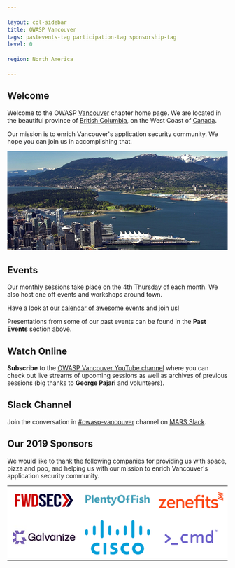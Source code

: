 ```yaml
---

layout: col-sidebar
title: OWASP Vancouver
tags: pastevents-tag participation-tag sponsorship-tag
level: 0

region: North America

---
```


## Welcome
Welcome to the OWASP
[Vancouver](https://en.wikipedia.org/wiki/Vancouver) chapter home page.
We are located in the beautiful province of [British
Columbia](https://en.wikipedia.org/wiki/British_Columbia), on the West
Coast of [Canada](https://en.wikipedia.org/wiki/Canada).

Our mission is to enrich Vancouver's application security community. We
hope you can join us in accomplishing that.

![Vancouver, BC](assets/images/Vancouver1000x450.png)

## Events

Our monthly sessions take place on the 4th Thursday of each month. We
also host one off events and workshops around town.

Have a look at [our calendar of awesome
events](http://owaspvancouver.eventbrite.com/) and join us\!

Presentations from some of our past events can be found in the **Past Events** section above.
<!-- links to tabs, like [Past Events](#div-pastevents) are not working at the moment (28 Jan 2020) -->

## Watch Online

**Subscribe** to the [OWASP Vancouver YouTube
channel](https://www.youtube.com/channel/UCSXBb_cPvieNm-MoLjjtbXw)
where you can check out live streams of upcoming sessions as well as
archives of previous sessions (big thanks to **George Pajari** and
volunteers).

## Slack Channel

Join the conversation in [#owasp-vancouver](https://mars-comm.slack.com/archives/C6QHGPUAK) channel on [MARS Slack](https://fourthplanet.ca/slack/).

## Our 2019 Sponsors

We would like to thank the following companies for providing us with
space, pizza and pop, and helping us with our mission to enrich
Vancouver's application security community.

<style type="text/css">
    table.sponsors-table {
        border-collapse: collapse;
        border: none;
    }

    table.sponsors-table td, table.sponsors-table tr {
        padding: 10px;
        border: 0px;
        background-color: #ffffff;
    }
</style>

<table class="sponsors-table">
    <tr>
        <td> <a href="https://www.forwardsecurity.com/"> <img src="assets/images/FwdSec.png" alt="FWDSEC" title="FWDSEC"/> </a> </td>
        <td> <a href="https://www.pof.com/en/press/"> <img src="assets/images/PlentyOfFish.png" alt="Plenty of Fish" title="Plenty of Fish"/> </a> </td>
        <td> <a href="https://www.zenefits.com/"> <img src="assets/images/Zenefits.png" alt="Zenefits" title="Zenefits"/> </a> </td>
    </tr>
    <tr>
        <td> <a href="https://www.wegalvanize.com/"> <img src="assets/images/Galvanize.jpg" alt="Galvanize" title="Galvanize"/> </a> </td>
        <td> <a href="https://www.cisco.com/c/en_ca/index.html"> <img src="assets/images/CISCO.png" alt="Cisco" title="Cisco"/> </a> </td>
        <td> <a href="https://www.cmd.com/"> <img src="assets/images/Cmd.png" alt=">_cmd" title=">_cmd"/> </a> </td>
    </tr>
</table>
